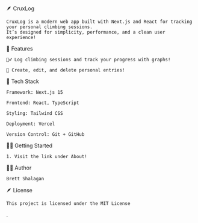 🪶 CruxLog

    CruxLog is a modern web app built with Next.js and React for tracking your personal climbing sessions.
    It’s designed for simplicity, performance, and a clean user experience!

🚀 Features

    🧗‍♂️ Log climbing sessions and track your progress with graphs!

    📝 Create, edit, and delete personal entries!

🧰 Tech Stack

    Framework: Next.js 15

    Frontend: React, TypeScript

    Styling: Tailwind CSS

    Deployment: Vercel

    Version Control: Git + GitHub

🧑‍💻 Getting Started

    1. Visit the link under About!

🧑‍🎨 Author

    Brett Shalagan

🪶 License

    This project is licensed under the MIT License

.
